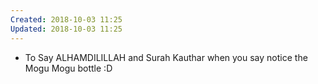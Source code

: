```yaml
---
Created: 2018-10-03 11:25
Updated: 2018-10-03 11:25
---
```



- To Say ALHAMDILILLAH and Surah Kauthar when you say notice the Mogu Mogu bottle :D